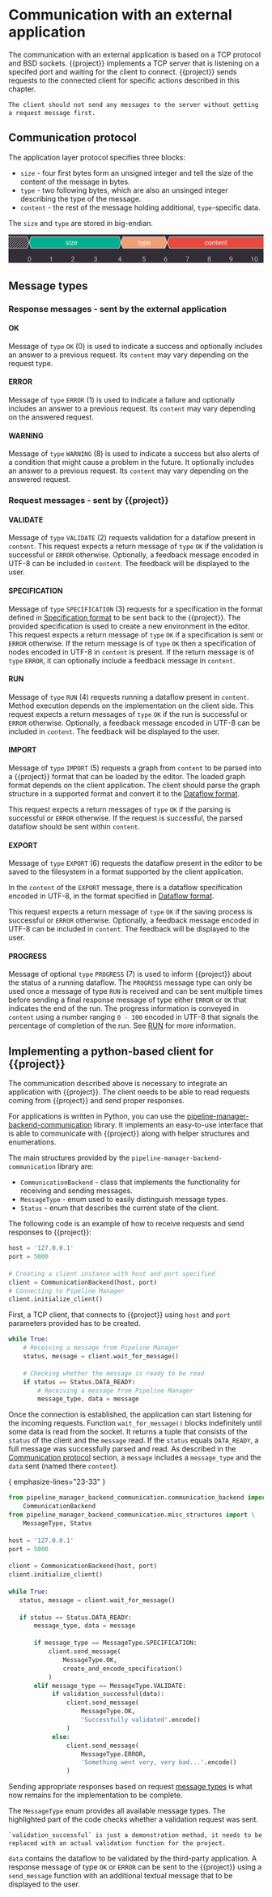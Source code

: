 # Communication with an external application

The communication with an external application is based on a TCP protocol and BSD sockets.
{{project}} implements a TCP server that is listening on a specifed port and waiting for the client to connect.
{{project}} sends requests to the connected client for specific actions described in this chapter.

```{note}
The client should not send any messages to the server without getting a request message first.
```

## Communication protocol

The application layer protocol specifies three blocks:

* `size` - four first bytes form an unsigned integer and tell the size of the content of the message in bytes.
* `type` - two following bytes, which are also an unsinged integer describing the type of the message.
* `content` - the rest of the message holding additional, `type`-specific data.

The `size` and `type` are stored in big-endian.

![Protocol diagram](img/PMProtocol.png)

## Message types

### Response messages - sent by the external application

#### OK

Message of `type` `OK` (0) is used to indicate a success and optionally includes an answer to a previous request.
Its `content` may vary depending on the request type.

#### ERROR

Message of `type` `ERROR` (1) is used to indicate a failure and optionally includes an answer to a previous request.
Its `content` may vary depending on the answered request.

#### WARNING

Message of `type` `WARNING` (8) is used to indicate a success but also alerts of a condition that might cause a problem in the future.
It optionally includes an answer to a previous request.
Its `content` may vary depending on the answered request.

### Request messages - sent by {{project}}

#### VALIDATE

Message of `type` `VALIDATE` (2) requests validation for a dataflow present in `content`.
This request expects a return message of `type` `OK` if the validation is successful or `ERROR` otherwise.
Optionally, a feedback message encoded in UTF-8 can be included in `content`.
The feedback will be displayed to the user.

#### SPECIFICATION

Message of `type` `SPECIFICATION` (3) requests for a specification in the format defined in [Specification format](specification-format) to be sent back to the {{project}}.
The provided specification is used to create a new environment in the editor.
This request expects a return message of `type` `OK` if a specification is sent or `ERROR` otherwise.
If the return message is of `type` `OK` then a specification of nodes encoded in UTF-8 in `content` is present.
If the return message is of `type` `ERROR`, it can optionally include a feedback message in `content`.

#### RUN

Message of `type` `RUN` (4) requests running a dataflow present in `content`.
Method execution depends on the implementation on the client side.
This request expects a return messages of `type` `OK` if the run is successful or `ERROR` otherwise.
Optionally, a feedback message encoded in UTF-8 can be included in `content`.
The feedback will be displayed to the user.

#### IMPORT

Message of `type` `IMPORT` (5) requests a graph from `content` to be parsed into a {{project}} format that can be loaded by the editor.
The loaded graph format depends on the client application.
The client should parse the graph structure in a supported format and convert it to the [Dataflow format](dataflow-format).

This request expects a return messages of `type` `OK` if the parsing is successful or `ERROR` otherwise.
If the request is successful, the parsed dataflow should be sent within `content`.

#### EXPORT

Message of `type` `EXPORT` (6) requests the dataflow present in the editor to be saved to the filesystem in a format supported by the client application.

In the `content` of the `EXPORT` message, there is a dataflow specification encoded in UTF-8, in the format specified in [Dataflow format](dataflow-format).

This request expects a return message of `type` `OK` if the saving process is successful or `ERROR` otherwise.
Optionally, a feedback message encoded in UTF-8 can be included in `content`.
The feedback will be displayed to the user.

#### PROGRESS

Message of optional `type` `PROGRESS` (7) is used to inform {{project}} about the status of a running dataflow. The
`PROGRESS` message type can only be used once a message of type `RUN` is received and can be sent multiple times before sending a final response message of type either `ERROR` or `OK` that indicates the end of the run.
The progress information is conveyed in `content` using a number ranging `0 - 100` encoded in UTF-8 that signals the percentage of completion of the run.
See [RUN](#run) for more information.

## Implementing a python-based client for {{project}}

The communication described above is necessary to integrate an application with {{project}}.
The client needs to be able to read requests coming from {{project}} and send proper responses.

For applications is written in Python, you can use the [pipeline-manager-backend-communication](https://github.com/antmicro/kenning-pipeline-manager-backend-communication) library.
It implements an easy-to-use interface that is able to communicate with {{project}} along with helper structures and enumerations.

The main structures provided by the `pipeline-manager-backend-communication` library are:

* `CommunicationBackend` - class that implements the functionality for receiving and sending messages.
* `MessageType` - enum used to easily distinguish message types.
* `Status` - enum that describes the current state of the client.

The following code is an example of how to receive requests and send responses to {{project}}:

```python
host = '127.0.0.1'
port = 5000

# Creating a client instance with host and port specified
client = CommunicationBackend(host, port)
# Connecting to Pipeline Manager
client.initialize_client()
```

First, a TCP client, that connects to {{project}} using `host` and `port` parameters provided has to be created.

```python
while True:
    # Receiving a message from Pipeline Manager
    status, message = client.wait_for_message()

    # Checking whether the message is ready to be read
    if status == Status.DATA_READY:
        # Receiving a message from Pipeline Manager
        message_type, data = message
```

Once the connection is established, the application can start listening for the incoming requests.
Function `wait_for_message()` blocks indefinitely until some data is read from the socket.
It returns a tuple that consists of the `status` of the client and the `message` read.
If the `status` equals `DATA_READY`, a full message was successfully parsed and read.
As described in the [Communication protocol](#communication-protocol) section, a `message` includes a `message_type` and the `data` sent (named there `content`).

{ emphasize-lines="23-33" }
```python
from pipeline_manager_backend_communication.communication_backend import \
    CommunicationBackend
from pipeline_manager_backend_communication.misc_structures import \
    MessageType, Status

host = '127.0.0.1'
port = 5000

client = CommunicationBackend(host, port)
client.initialize_client()

while True:
   status, message = client.wait_for_message()

   if status == Status.DATA_READY:
       message_type, data = message

       if message_type == MessageType.SPECIFICATION:
           client.send_message(
               MessageType.OK,
               create_and_encode_specification()
           )
       elif message_type == MessageType.VALIDATE:
            if validation_successful(data):
                client.send_message(
                    MessageType.OK,
                    'Successfully validated'.encode()
                )
            else:
                client.send_message(
                    MessageType.ERROR,
                    'Something went very, very bad...'.encode()
                )
```

Sending appropriate responses based on request [message types](#message-types) is what now remains for the implementation to be complete.

The `MessageType` enum provides all available message types.
The highlighted part of the code checks whether a validation request was sent.

```{note}
`validation_successful` is just a demonstration method, it needs to be replaced with an actual validation function for the project.
```

`data` contains the dataflow to be validated by the third-party application.
A response message of type `OK` or `ERROR` can be sent to the {{project}} using a `send_message` function with an additional textual message that to be displayed to the user.
